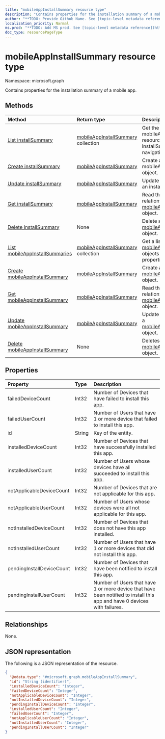 ```yaml
---
title: "mobileAppInstallSummary resource type"
description: "Contains properties for the installation summary of a mobile app."
author: "**TODO: Provide Github Name. See [topic-level metadata reference](https://msgo.azurewebsites.net/add/document/guidelines/metadata.html#topic-level-metadata)**"
localization_priority: Normal
ms.prod: "**TODO: Add MS prod. See [topic-level metadata reference](https://msgo.azurewebsites.net/add/document/guidelines/metadata.html#topic-level-metadata)**"
doc_type: resourcePageType
---
```


# mobileAppInstallSummary resource type

Namespace: microsoft.graph

Contains properties for the installation summary of a mobile app.

## Methods
|Method|Return type|Description|
|:---|:---|:---|
|[List installSummary](../api/mobileapp-list-installsummary.md)|[mobileAppInstallSummary](../resources/mobileappinstallsummary.md) collection|Get the mobileAppInstallSummary resources from the installSummary navigation property.|
|[Create installSummary](../api/mobileapp-post-installsummary.md)|[mobileAppInstallSummary](../resources/mobileappinstallsummary.md)|Create a new mobileAppInstallSummary object.|
|[Update installSummary](../api/mobileapp-update-installsummary.md)|[mobileAppInstallSummary](../resources/mobileappinstallsummary.md)|Update the properties of an installSummary object.|
|[Get installSummary](../api/mobileapp-get-mobileappinstallsummary.md)|[mobileAppInstallSummary](../resources/mobileappinstallsummary.md)|Read the properties and relationships of a [mobileAppInstallSummary](../resources/mobileappinstallsummary.md) object.|
|[Delete installSummary](../api/mobileapp-delete-installsummary.md)|None|Delete a [mobileAppInstallSummary](../resources/mobileappinstallsummary.md) object.|
|[List mobileAppInstallSummaries](../api/mobileappinstallsummary-list.md)|[mobileAppInstallSummary](../resources/mobileappinstallsummary.md) collection|Get a list of the [mobileAppInstallSummary](../resources/mobileappinstallsummary.md) objects and their properties.|
|[Create mobileAppInstallSummary](../api/mobileappinstallsummary-create.md)|[mobileAppInstallSummary](../resources/mobileappinstallsummary.md)|Create a new [mobileAppInstallSummary](../resources/mobileappinstallsummary.md) object.|
|[Get mobileAppInstallSummary](../api/mobileappinstallsummary-get.md)|[mobileAppInstallSummary](../resources/mobileappinstallsummary.md)|Read the properties and relationships of a [mobileAppInstallSummary](../resources/mobileappinstallsummary.md) object.|
|[Update mobileAppInstallSummary](../api/mobileappinstallsummary-update.md)|[mobileAppInstallSummary](../resources/mobileappinstallsummary.md)|Update the properties of a [mobileAppInstallSummary](../resources/mobileappinstallsummary.md) object.|
|[Delete mobileAppInstallSummary](../api/mobileappinstallsummary-delete.md)|None|Deletes a [mobileAppInstallSummary](../resources/mobileappinstallsummary.md) object.|

## Properties
|Property|Type|Description|
|:---|:---|:---|
|failedDeviceCount|Int32|Number of Devices that have failed to install this app.|
|failedUserCount|Int32|Number of Users that have 1 or more device that failed to install this app.|
|id|String|Key of the entity.|
|installedDeviceCount|Int32|Number of Devices that have successfully installed this app.|
|installedUserCount|Int32|Number of Users whose devices have all succeeded to install this app.|
|notApplicableDeviceCount|Int32|Number of Devices that are not applicable for this app.|
|notApplicableUserCount|Int32|Number of Users whose devices were all not applicable for this app.|
|notInstalledDeviceCount|Int32|Number of Devices that does not have this app installed.|
|notInstalledUserCount|Int32|Number of Users that have 1 or more devices that did not install this app.|
|pendingInstallDeviceCount|Int32|Number of Devices that have been notified to install this app.|
|pendingInstallUserCount|Int32|Number of Users that have 1 or more device that have been notified to install this app and have 0 devices with failures.|

## Relationships
None.

## JSON representation
The following is a JSON representation of the resource.
<!-- {
  "blockType": "resource",
  "keyProperty": "id",
  "@odata.type": "microsoft.graph.mobileAppInstallSummary",
  "baseType": "",
  "openType": false
}
-->
``` json
{
  "@odata.type": "#microsoft.graph.mobileAppInstallSummary",
  "id": "String (identifier)",
  "installedDeviceCount": "Integer",
  "failedDeviceCount": "Integer",
  "notApplicableDeviceCount": "Integer",
  "notInstalledDeviceCount": "Integer",
  "pendingInstallDeviceCount": "Integer",
  "installedUserCount": "Integer",
  "failedUserCount": "Integer",
  "notApplicableUserCount": "Integer",
  "notInstalledUserCount": "Integer",
  "pendingInstallUserCount": "Integer"
}
```

